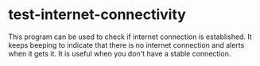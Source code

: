 # test-internet-connectivity
This program can be used to check if internet connection is established. It keeps beeping to indicate that there is no internet connection and alerts when it gets it. It is useful when you don't have a stable connection.
